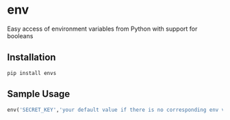 # env
Easy access of environment variables from Python with support for booleans

## Installation

```
pip install envs
```
## Sample Usage

```python
env('SECRET_KEY','your default value if there is no corresponding env var')
```
